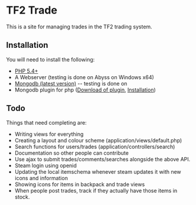 TF2 Trade
=========

This is a site for managing trades in the TF2 trading system.

Installation
------------

You will need to install the following:

* [PHP 5.4+](http://php.net/downloads.php)
* A Webserver (testing is done on Abyss on Windows x64)
* [Mongodb (latest version)](http://www.mongodb.org/downloads) -- testing is done on 
* Mongodb plugin for php ([Download of plugin](https://github.com/mongodb/mongo-php-driver/downloads), [Installation](http://php.net/manual/en/mongo.installation.php))

Todo
----

Things that need completing are:

* Writing views for everything
* Creating a layout and colour scheme (application/views/default.php)
* Search functions for users/trades (application/controllers/search)
* Documentation so other people can contribute
* Use ajax to submit trades/comments/searches alongside the above API.
* Steam login using openid
* Updating the local itemschema whenever steam updates it with new icons and information
* Showing icons for items in backpack and trade views
* When people post trades, track if they actually have those items in stock.